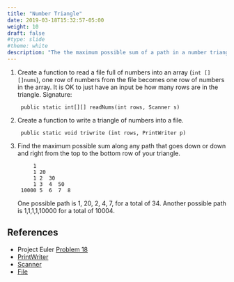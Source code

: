 ```yaml
---
title: "Number Triangle"
date: 2019-03-18T15:32:57-05:00
weight: 10
draft: false
#type: slide
#theme: white
description: "The the maximum possible sum of a path in a number triangle, from the top row to the bottom row."
---
```


1. Create a function to read a file full of numbers into an array
   (`int [][]nums`), one row of numbers from the file becomes one row
   of numbers in the array. It is OK to just have an input be how many rows are
   in the triangle. Signature: 
       
        public static int[][] readNums(int rows, Scanner s)

2. Create a function to write a triangle of numbers into a
   file.

        public static void triwrite (int rows, PrintWriter p)
   

3. Find the maximum possible sum along any path that goes down or down
   and right from the top to the bottom row of your triangle. 
   
            1
            1 20
            1 2  30
            1 3  4  50
        10000 5  6  7  8
        
    One possible path is 1, 20, 2, 4, 7, for a total of 34. Another
    possible path is 1,1,1,1,10000 for a total of 10004. 


## References

* Project Euler [Problem 18](https://projecteuler.net/problem=18)
* [PrintWriter](https://docs.oracle.com/javase/8/docs/api/java/io/PrintWriter.html)
* [Scanner](https://docs.oracle.com/javase/8/docs/api/java/util/Scanner.html)
* [File](https://docs.oracle.com/javase/7/docs/api/java/io/File.html)


